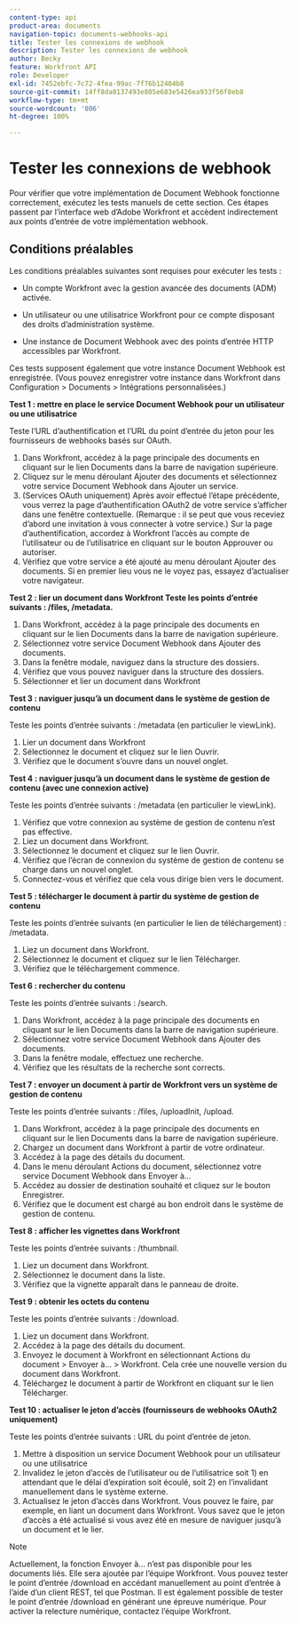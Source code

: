 ```yaml
---
content-type: api
product-area: documents
navigation-topic: documents-webhooks-api
title: Tester les connexions de webhook
description: Tester les connexions de webhook
author: Becky
feature: Workfront API
role: Developer
exl-id: 7452ebfc-7c72-4fea-99ac-7f76b12404b8
source-git-commit: 14ff8da8137493e805e683e5426ea933f56f8eb8
workflow-type: tm+mt
source-wordcount: '806'
ht-degree: 100%

---
```



# Tester les connexions de webhook

Pour vérifier que votre implémentation de Document Webhook fonctionne correctement, exécutez les tests manuels de cette section. Ces étapes passent par l’interface web d’Adobe Workfront et accèdent indirectement aux points d’entrée de votre implémentation webhook.

## Conditions préalables

Les conditions préalables suivantes sont requises pour exécuter les tests :

* Un compte Workfront avec la gestion avancée des documents (ADM) activée.

* Un utilisateur ou une utilisatrice Workfront pour ce compte disposant des droits d’administration système.

* Une instance de Document Webhook avec des points d’entrée HTTP accessibles par Workfront.

Ces tests supposent également que votre instance Document Webhook est enregistrée. (Vous pouvez enregistrer votre instance dans Workfront dans Configuration > Documents > Intégrations personnalisées.)

**Test 1 : mettre en place le service Document Webhook pour un utilisateur ou une utilisatrice**

Teste l’URL d’authentification et l’URL du point d’entrée du jeton pour les fournisseurs de webhooks basés sur OAuth.

1. Dans Workfront, accédez à la page principale des documents en cliquant sur le lien Documents dans la barre de navigation supérieure.
1. Cliquez sur le menu déroulant Ajouter des documents et sélectionnez votre service Document Webhook dans Ajouter un service.
1. (Services OAuth uniquement) Après avoir effectué l’étape précédente, vous verrez la page d’authentification OAuth2 de votre service s’afficher dans une fenêtre contextuelle. (Remarque : il se peut que vous receviez d’abord une invitation à vous connecter à votre service.) Sur la page d’authentification, accordez à Workfront l’accès au compte de l’utilisateur ou de l’utilisatrice en cliquant sur le bouton Approuver ou autoriser.
1. Vérifiez que votre service a été ajouté au menu déroulant Ajouter des documents. Si en premier lieu vous ne le voyez pas, essayez d’actualiser votre navigateur.

**Test 2 : lier un document dans Workfront Teste les points d’entrée suivants : /files, /metadata.**

1. Dans Workfront, accédez à la page principale des documents en cliquant sur le lien Documents dans la barre de navigation supérieure.
1. Sélectionnez votre service Document Webhook dans Ajouter des documents.
1. Dans la fenêtre modale, naviguez dans la structure des dossiers.
1. Vérifiez que vous pouvez naviguer dans la structure des dossiers.
1. Sélectionner et lier un document dans Workfront

**Test 3 : naviguer jusqu’à un document dans le système de gestion de contenu**

Teste les points d’entrée suivants : /metadata (en particulier le viewLink).

1. Lier un document dans Workfront
1. Sélectionnez le document et cliquez sur le lien Ouvrir.
1. Vérifiez que le document s’ouvre dans un nouvel onglet.

**Test 4 : naviguer jusqu’à un document dans le système de gestion de contenu (avec une connexion active)**

Teste les points d’entrée suivants : /metadata (en particulier le viewLink).

1. Vérifiez que votre connexion au système de gestion de contenu n’est pas effective.
1. Liez un document dans Workfront.
1. Sélectionnez le document et cliquez sur le lien Ouvrir.
1. Vérifiez que l’écran de connexion du système de gestion de contenu se charge dans un nouvel onglet.
1. Connectez-vous et vérifiez que cela vous dirige bien vers le document.

**Test 5 : télécharger le document à partir du système de gestion de contenu**

Teste les points d’entrée suivants (en particulier le lien de téléchargement) : /metadata.

1. Liez un document dans Workfront.
1. Sélectionnez le document et cliquez sur le lien Télécharger.
1. Vérifiez que le téléchargement commence.

**Test 6 : rechercher du contenu**

Teste les points d’entrée suivants : /search.

1. Dans Workfront, accédez à la page principale des documents en cliquant sur le lien Documents dans la barre de navigation supérieure.
1. Sélectionnez votre service Document Webhook dans Ajouter des documents.
1. Dans la fenêtre modale, effectuez une recherche.
1. Vérifiez que les résultats de la recherche sont corrects.

**Test 7 : envoyer un document à partir de Workfront vers un système de gestion de contenu**

Teste les points d’entrée suivants : /files, /uploadInit, /upload.

1. Dans Workfront, accédez à la page principale des documents en cliquant sur le lien Documents dans la barre de navigation supérieure.
1. Chargez un document dans Workfront à partir de votre ordinateur.
1. Accédez à la page des détails du document.
1. Dans le menu déroulant Actions du document, sélectionnez votre service Document Webhook dans Envoyer à...
1. Accédez au dossier de destination souhaité et cliquez sur le bouton Enregistrer.
1. Vérifiez que le document est chargé au bon endroit dans le système de gestion de contenu.

**Test 8 : afficher les vignettes dans Workfront**

Teste les points d’entrée suivants : /thumbnail.

1. Liez un document dans Workfront.
1. Sélectionnez le document dans la liste.
1. Vérifiez que la vignette apparaît dans le panneau de droite.

**Test 9 : obtenir les octets du contenu**

Teste les points d’entrée suivants : /download.

1. Liez un document dans Workfront.
1. Accédez à la page des détails du document.
1. Envoyez le document à Workfront en sélectionnant Actions du document > Envoyer à... > Workfront. Cela crée une nouvelle version du document dans Workfront.
1. Téléchargez le document à partir de Workfront en cliquant sur le lien Télécharger.

**Test 10 : actualiser le jeton d’accès (fournisseurs de webhooks OAuth2 uniquement)**

Teste les points d’entrée suivants : URL du point d’entrée de jeton.

1. Mettre à disposition un service Document Webhook pour un utilisateur ou une utilisatrice
1. Invalidez le jeton d’accès de l’utilisateur ou de l’utilisatrice soit 1) en attendant que le délai d’expiration soit écoulé, soit 2) en l’invalidant manuellement dans le système externe.
1. Actualisez le jeton d’accès dans Workfront. Vous pouvez le faire, par exemple, en liant un document dans Workfront. Vous savez que le jeton d’accès a été actualisé si vous avez été en mesure de naviguer jusqu’à un document et le lier.

>[!NOTE]
>
>Actuellement, la fonction Envoyer à... n’est pas disponible pour les documents liés. Elle sera ajoutée par l’équipe Workfront. Vous pouvez tester le point d’entrée /download en accédant manuellement au point d’entrée à l’aide d’un client REST, tel que Postman. Il est également possible de tester le point d’entrée /download en générant une épreuve numérique. Pour activer la relecture numérique, contactez l’équipe Workfront.
